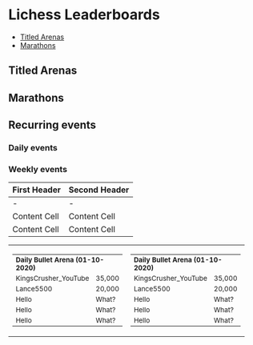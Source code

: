 # Lichess Leaderboards

- [Titled Arenas](#titled-arenas)
- [Marathons](#marathons)

## Titled Arenas 


## Marathons


## Recurring events

### Daily events

### Weekly events

| First Header  | Second Header |
| - | - |
| - | - |
| Content Cell  | Content Cell  |
| Content Cell  | Content Cell  |


<table border="0" cellspacing="0" cellpadding="0">
	<tr>
		<td style="width: 200px; border: none; ">
		<table>
        	<tr style="font-size; 16pt;">
            	<td colspan="2" style="font-size: 10pt;"><b>Daily Bullet Arena (01-10-2020)</b></td>
            </tr>
            <tr>
			    <td style = "width: 10%; font-size: 10pt;"> KingsCrusher_YouTube </td>
  				<td style = "width: 20%; font-size: 10pt;"> 35,000 </td>
	    		<!--<td>Test</td>-->
    		</tr>
			<tr>
			    <td style = "width: 80%; font-size: 10pt;"> Lance5500 </td>
  				<td style = "width: 20%; font-size: 10pt;"> 20,000 </td>
	    		<!--<td>Test</td>-->
    		</tr>
			<tr>
			    <td style = "width: 80%; font-size: 10pt;"> Hello </td>
  				<td style = "width: 20%; font-size: 10pt;"> What? </td>
	    		<!--<td>Test</td>-->
    		</tr>
			<tr>
			    <td style = "width: 80%; font-size: 10pt;"> Hello </td>
  				<td style = "width: 20%; font-size: 10pt;"> What? </td>
	    		<!--<td>Test</td>-->
    		</tr>
			<tr>
			    <td style = "width: 80%; font-size: 10pt;"> Hello </td>
  				<td style = "width: 20%; font-size: 10pt;"> What? </td>
	    		<!--<td>Test</td>-->
    		</tr>
		</table>
		</td>
		<td style="width: 150px; border: none;">
		<table>
        	<tr style="font-size; 16pt;">
            	<td colspan="2" style="font-size: 10pt;"><b>Daily Bullet Arena (01-10-2020)</b></td>
            </tr>
            <tr>
			    <td style = "width: 10%; font-size: 10pt;"> KingsCrusher_YouTube </td>
  				<td style = "width: 20%; font-size: 10pt;"> 35,000 </td>
	    		<!--<td>Test</td>-->
    		</tr>
			<tr>
			    <td style = "width: 80%; font-size: 10pt;"> Lance5500 </td>
  				<td style = "width: 20%; font-size: 10pt;"> 20,000 </td>
	    		<!--<td>Test</td>-->
    		</tr>
			<tr>
			    <td style = "width: 80%; font-size: 10pt;"> Hello </td>
  				<td style = "width: 20%; font-size: 10pt;"> What? </td>
	    		<!--<td>Test</td>-->
    		</tr>
			<tr>
			    <td style = "width: 80%; font-size: 10pt;"> Hello </td>
  				<td style = "width: 20%; font-size: 10pt;"> What? </td>
	    		<!--<td>Test</td>-->
    		</tr>
			<tr>
			    <td style = "width: 80%; font-size: 10pt;"> Hello </td>
  				<td style = "width: 20%; font-size: 10pt;"> What? </td>
	    		<!--<td>Test</td>-->
    		</tr>
		</table>
		</td>
	</tr>
</table>
